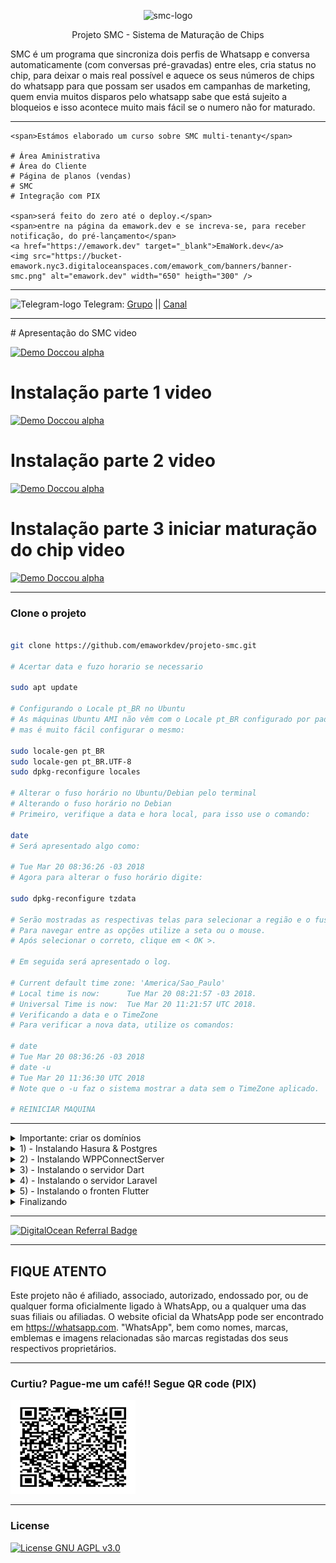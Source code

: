 <p align="center">
	<img src="https://raw.githubusercontent.com/emaworkdev/projeto-smc/master/resources/smc.png" alt="smc-logo" width="100" />		
        <p align="center">Projeto SMC - Sistema de Maturação de Chips</p>
</p>

SMC é um programa que sincroniza dois perfis de Whatsapp e conversa automaticamente (com conversas pré-gravadas) entre eles,
cria status no chip, para deixar o mais real possível e aquece os seus números de chips do whatsapp para que possam ser usados em campanhas de marketing, quem envia muitos disparos pelo whatsapp sabe que está sujeito a bloqueios e isso acontece muito mais fácil se o numero não for maturado.

<hr>

<p align="left">
	
	<span>Estámos elaborado um curso sobre SMC multi-tenanty</span>
	
	# Área Aministrativa
	# Área do Cliente
	# Página de planos (vendas)
	# SMC
	# Integração com PIX
	
	<span>será feito do zero até o deploy.</span>
	<span>entre na página da emawork.dev e se increva-se, para receber notificação, do pré-lançamento</span>	
	<a href="https://emawork.dev" target="_blank">EmaWork.dev</a>
	<img src="https://bucket-emawork.nyc3.digitaloceanspaces.com/emawork_com/banners/banner-smc.png" alt="emawork.dev" width="650" heigth="300" />

</p>

<hr>

<p align="left">
	<img src="https://telegram.org/favicon.ico" alt="Telegram-logo" width="32" />
	<span>Telegram: </span>
	<a href="https://t.me/emaworkdevsmc" target="_blank">Grupo</a>
	<span> || </span>
	<a href="https://t.me/emawork_smc" target="_blank">Canal</a>
</p>

<hr>
# Apresentação do SMC video

  [![Demo Doccou alpha](https://bucket-emawork.nyc3.digitaloceanspaces.com/emawork_com/banners/youtube_video.png)](https://www.youtube.com/watch?v=t81rsBqK6iM)
  
# Instalação parte 1 video
  [![Demo Doccou alpha](https://bucket-emawork.nyc3.digitaloceanspaces.com/emawork_com/banners/youtube_video.png)](https://www.youtube.com/watch?v=kxnjgEkYtn0)
  
# Instalação parte 2 video
  [![Demo Doccou alpha](https://bucket-emawork.nyc3.digitaloceanspaces.com/emawork_com/banners/youtube_video.png)](https://www.youtube.com/watch?v=b8yalnmlKOs) 

# Instalação parte 3 iniciar maturação do chip video
  [![Demo Doccou alpha](https://bucket-emawork.nyc3.digitaloceanspaces.com/emawork_com/banners/youtube_video.png)](https://www.youtube.com/watch?v=olbo4bO_3v4) 

<hr>

### Clone o projeto

```bash

git clone https://github.com/emaworkdev/projeto-smc.git

# Acertar data e fuzo horario se necessario

sudo apt update

# Configurando o Locale pt_BR no Ubuntu
# As máquinas Ubuntu AMI não vêm com o Locale pt_BR configurado por padrão, 
# mas é muito fácil configurar o mesmo:

sudo locale-gen pt_BR
sudo locale-gen pt_BR.UTF-8
sudo dpkg-reconfigure locales

# Alterar o fuso horário no Ubuntu/Debian pelo terminal
# Alterando o fuso horário no Debian
# Primeiro, verifique a data e hora local, para isso use o comando:

date
# Será apresentado algo como:

# Tue Mar 20 08:36:26 -03 2018
# Agora para alterar o fuso horário digite:

sudo dpkg-reconfigure tzdata

# Serão mostradas as respectivas telas para selecionar a região e o fuso horário:
# Para navegar entre as opções utilize a seta ou o mouse.
# Após selecionar o correto, clique em < OK >.

# Em seguida será apresentado o log.

# Current default time zone: 'America/Sao_Paulo'
# Local time is now:      Tue Mar 20 08:21:57 -03 2018.
# Universal Time is now:  Tue Mar 20 11:21:57 UTC 2018.
# Verificando a data e o TimeZone
# Para verificar a nova data, utilize os comandos:

# date
# Tue Mar 20 08:36:26 -03 2018
# date -u
# Tue Mar 20 11:36:30 UTC 2018
# Note que o -u faz o sistema mostrar a data sem o TimeZone aplicado.

# REINICIAR MAQUINA

```

<hr>

<details>
  <summary>Importante: criar os domínios</summary>
	
  |      TIPO             | NOME              |   DADOS          | TTL       |
  | --------------------- |:-----------------:|:----------------:|:---------:|
  |        A              | smc               | SEU IP SERVIDOR  | PADRÃO    | - FRONTEND
  |        A              | server-smc        | SEU IP SERVIDOR  | PADRÃO    | - SERVIDOR SERVER-SMC-DART
  |        A              | hasura            | SEU IP SERVIDOR  | PADRÃO    | - HASURA
	
  ### Exemplo: importante substitua exemplo.com pelo seu domínio	
  	
  ```bash
  
	sms.exemplo.com           -> frontend
	server-sms.exemplo.com    -> backend: server-smc-dart
	hasura.exemplo.com        -> hasura (banco de dados)
     
```	
	
</details>

<details>
  <summary>1) - Instalando Hasura & Postgres</summary>
  <p align="left">
       <span>github: <a target="_blank" href="https://github.com/emaworkdev/hasura">docker-hasura</a>.</span>
  </p>
 
  ## Video - Criando um servidor hasura + postgree com docker

  [![Demo Doccou alpha](https://bucket-emawork.nyc3.digitaloceanspaces.com/emawork_com/banners/youtube_video.png)](https://www.youtube.com/watch?v=VZ4pYxN88vg&t=141s)
	
<p align="left">
       <span>Opção com caprover <a>veja video</a>.</span>
  </p>
 
  ## Video - Criando um servidor com CapRover e implantando o Hasura

  [![Demo Doccou alpha](https://bucket-emawork.nyc3.digitaloceanspaces.com/emawork_com/banners/youtube_video.png)](https://www.youtube.com/watch?v=mSNIRT6-WQ0&t=90s)	
	
</details>

<details>
  <summary>2) - Instalando WPPConnectServer</summary>
  <p align="left">
     <span>siga os procedimentos de instalação do <a target="_blank" href="https://github.com/wppconnect-team/wppconnect-server">wppcconnect-server</a>.     </span>
  </p>
  
   ```bash
	
git clone https://github.com/wppconnect-team/wppconnect-server.git
	
# Instalando Yarn
curl -sS https://dl.yarnpkg.com/debian/pubkey.gpg | sudo apt-key add -
echo "deb https://dl.yarnpkg.com/debian/ stable main" | sudo tee /etc/apt/sources.list.d/yarn.list
sudo apt update

# Instalar yarn
sudo apt install yarn

# Instalar o Node
curl -sL https://deb.nodesource.com/setup_14.x | sudo -E bash -
sudo apt-get install -y nodejs
node -v
npm -v
	
	
sudo apt-get install -y libxshmfence-dev libgbm-dev wget unzip fontconfig locales gconf-service libasound2 libatk1.0-0 libc6 libcairo2 libcups2 libdbus-1-3 libexpat1 libfontconfig1 libgcc1 libgconf-2-4 libgdk-pixbuf2.0-0 libglib2.0-0 libgtk-3-0 libnspr4 libpango-1.0-0 libpangocairo-1.0-0 libstdc++6 libx11-6 libx11-xcb1 libxcb1 libxcomposite1 libxcursor1 libxdamage1 libxext6 libxfixes3 libxi6 libxrandr2 libxrender1 libxss1 libxtst6 ca-certificates fonts-liberation libappindicator1 libnss3 lsb-release xdg-utils
	
wget -c https://dl.google.com/linux/direct/google-chrome-stable_current_amd64.deb

sudo apt-get update

sudo dpkg -i google-chrome-stable_current_amd64.deb
	
# Instalar o pm2

sudo npm install pm2@latest -g
pm2 startup systemd
sudo env PATH=$PATH:/usr/bin /usr/lib/node_modules/pm2/bin/pm2 startup systemd -u root --hp /home/root

# Configurar arquivo config.json
	
vim /root/wppconnect-server/src/config.json
	
# modo de insert: pressionar a tecla shift+i
 	

{
  "secretKey": "THISISMYSECURETOKEN",    >>> colocar a sua secretKey
  "host": "http://localhost",
  "port": "21465",
  "deviceName": "WppConnect",
  "poweredBy": "WPPConnect-Server",
  "startAllSession": true,
  "tokenStoreType": "file",
  "maxListeners": 15,
  "customUserDataDir": "./userDataDir/",
  "webhook": {
    "url": null,       >>>> https:// <colocar o dominio server-dart> /api/webhooks
    "autoDownload": true,
    "uploadS3": false,
    "readMessage": true,
    "allUnreadOnStart": false,
    "listenAcks": true,
    "onPresenceChanged": true,
    "onParticipantsChanged": true,
    "onReactionMessage": true,
    "onPollResponse": true,
    "onRevokedMessage": true
  },
  "archive": {
    "enable": false,
    "waitTime": 10,
    "daysToArchive": 45
  },
  "log": {
    "level": "error",
    "logger": ["console", "file"]
  },
  "createOptions": {
    "browserArgs": [
      "--disable-web-security",
      "--no-sandbox",
      "--disable-web-security",
      "--aggressive-cache-discard",
      "--disable-cache",
      "--disable-application-cache",
      "--disable-offline-load-stale-cache",
      "--disk-cache-size=0",
      "--disable-background-networking",
      "--disable-default-apps",
      "--disable-extensions",
      "--disable-sync",
      "--disable-translate",
      "--hide-scrollbars",
      "--metrics-recording-only",
      "--mute-audio",
      "--no-first-run",
      "--safebrowsing-disable-auto-update",
      "--ignore-certificate-errors",
      "--ignore-ssl-errors",
      "--ignore-certificate-errors-spki-list"
    ]
  },
  "mapper": {
    "enable": false,
    "prefix": "tagone-"
  },
  "db": {
    "mongodbDatabase": "tokens",
    "mongodbCollection": "",
    "mongodbUser": "",
    "mongodbPassword": "",
    "mongodbHost": "",
    "mongoIsRemote": true,
    "mongoURLRemote": "",
    "mongodbPort": 27017,
    "redisHost": "localhost",
    "redisPort": 6379,
    "redisPassword": "",
    "redisDb": 0,
    "redisPrefix": "docker"
  }
}
	
# para sair do modo insert
# pressionar a tecla ESC
# entrada de comando
# pressionar a tecla :
# para salvar e sair
# digitar wq + ENTER	
	
# LIBERAR PORTA DO WPPCONNECT
sudo iptables -A INPUT -p tcp --dport 21465 -j ACCEPT

MOSTRAR PORTAS
sudo netstat -t -l -p --numeric-ports
	
cd wppconnect-server
	
yarn install

yarn build

pm2 start dist/server.js --name wppconnect
pm2 save	

pm2 list
pm2 logs 0	
	
   ```   	
	
</details>

<details>
  <summary>3) - Instalando o servidor Dart</summary>
  <p align="left">
       <span>github: <a target="_blank" href="https://github.com/emaworkdev/projeto-smc/tree/master/server-smc-dart">server-smc-dart</a>.</span>
  </p>
</details>

<details>
  <summary>4) - Instalando o servidor Laravel</summary>
  <p align="left">
       <span>github: <a target="_blank" href="https://github.com/emaworkdev/projeto-smc/tree/master/backend-smc-laravel">server-smc-laravel</a>.</span>
  </p>
</details>

<details>
  <summary>5) - Instalando o fronten Flutter</summary>	
  <p align="left">
       <span>github: <a target="_blank" href="https://github.com/emaworkdev/projeto-smc/tree/master/frontend-smc">frontend-scm</a>.</span>
  </p>

</details>

<details>
  <summary>Finalizando</summary>
	
  ```bash	
	# Após tudo instalado digitar no navegador 
	https://<dominio smc front-en>

	# apagar pastas não mais necessaria no servidor

	sudo rm -R projeto-smc/backend-smc-laravel
	sudo rm -R projeto-smc/frontend-smc

	# Não apagar a pasta resources inteira pois nela tem 2 arquivos ainda necessario
	  - db.txt
	  - conversas.txt

	sudo rm -R projeto-smc/resources/dart.png
	sudo rm -R projeto-smc/resources/laravel.png
	sudo rm -R projeto-smc/resources/flutter.png
	sudo rm -R projeto-smc/resources/smc.png
	sudo rm -R projeto-smc/resources/tela1.png
	sudo rm -R projeto-smc/resources/tela2.png
	sudo rm -R projeto-smc/resources/tela3.png
	sudo rm -R projeto-smc/resources/tela4.png
	sudo rm -R projeto-smc/resources/donate.png

	sudo rm projeto-sm/README.md
  ```
	
</details>

<hr>

<a href="https://www.digitalocean.com/?refcode=10cf6e2be6d4&utm_campaign=Referral_Invite&utm_medium=Referral_Program&utm_source=badge"><img src="https://web-platforms.sfo2.digitaloceanspaces.com/WWW/Badge%202.svg" alt="DigitalOcean Referral Badge" /></a>

<hr>
	
## FIQUE ATENTO

Este projeto não é afiliado, associado, autorizado, endossado por, ou de qualquer forma oficialmente ligado à WhatsApp, ou a qualquer uma das suas filiais ou afiliadas. O website oficial da WhatsApp pode ser encontrado em <https://whatsapp.com>. "WhatsApp", bem como nomes, marcas, emblemas e imagens relacionadas são marcas registadas dos seus respectivos proprietários.

--------------------------

### Curtiu? Pague-me um café!! Segue QR code (PIX)  

[<img src="/resources/donate.png" height="150" width="200"/>](/resources/donate.png)
	
<hr>	
	
### License

[![License GNU AGPL v3.0](https://img.shields.io/badge/License-AGPL%203.0-lightgrey.svg)](https://github.com/sufficit/sufficit-quepasa-fork/blob/master/LICENSE.md)

